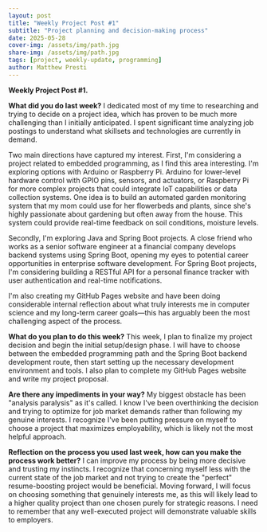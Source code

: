 ```yaml
---
layout: post
title: "Weekly Project Post #1"
subtitle: "Project planning and decision-making process"
date: 2025-05-28
cover-img: /assets/img/path.jpg
share-img: /assets/img/path.jpg
tags: [project, weekly-update, programming]
author: Matthew Presti
---
```


**Weekly Project Post #1.**

**What did you do last week?** I dedicated most of my time to researching and trying to decide on a project idea, which has proven to be much more challenging than I initially anticipated. I spent significant time analyzing job postings to understand what skillsets and technologies are currently in demand.

Two main directions have captured my interest. First, I'm considering a project related to embedded programming, as I find this area interesting. I'm exploring options with Arduino or Raspberry Pi. Arduino for lower-level hardware control with GPIO pins, sensors, and actuators, or Raspberry Pi for more complex projects that could integrate IoT capabilities or data collection systems. One idea is to build an automated garden monitoring system that my mom could use for her flowerbeds and plants, since she's highly passionate about gardening but often away from the house. This system could provide real-time feedback on soil conditions, moisture levels.

Secondly, I'm exploring Java and Spring Boot projects. A close friend who works as a senior software engineer at a financial company develops backend systems using Spring Boot, opening my eyes to potential career opportunities in enterprise software development. For Spring Boot projects, I'm considering building a RESTful API for a personal finance tracker with user authentication and real-time notifications.

I'm also creating my GitHub Pages website and have been doing considerable internal reflection about what truly interests me in computer science and my long-term career goals—this has arguably been the most challenging aspect of the process.

**What do you plan to do this week?** This week, I plan to finalize my project decision and begin the initial setup/design phase. I will have to choose between the embedded programming path and the Spring Boot backend development route, then start setting up the necessary development environment and tools. I also plan to complete my GitHub Pages website and write my project proposal.

**Are there any impediments in your way?** My biggest obstacle has been "analysis paralysis" as it's called. I know I've been overthinking the decision and trying to optimize for job market demands rather than following my genuine interests. I recognize I've been putting pressure on myself to choose a project that maximizes employability, which is likely not the most helpful approach.

**Reflection on the process you used last week, how can you make the process work better?** I can improve my process by being more decisive and trusting my instincts. I recognize that concerning myself less with the current state of the job market and not trying to create the "perfect" resume-boosting project would be beneficial. Moving forward, I will focus on choosing something that genuinely interests me, as this will likely lead to a higher quality project than one chosen purely for strategic reasons. I need to remember that any well-executed project will demonstrate valuable skills to employers.
